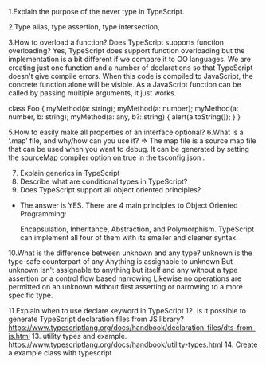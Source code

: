 1.Explain the purpose of the never type in TypeScript.

2.Type alias, type assertion, type intersection,

3.How to overload a function? Does TypeScript supports function overloading?
  Yes, TypeScript does support function overloading but the implementation is a bit different if we compare it to OO languages. We are creating just one function and a number of declarations so that TypeScript doesn't give compile errors. When this code is compiled to JavaScript, the concrete function alone will be visible. As a JavaScript function can be called by passing multiple arguments, it just works.
  
  
class Foo {
    myMethod(a: string);
    myMethod(a: number);
    myMethod(a: number, b: string);
    myMethod(a: any, b?: string) {
        alert(a.toString());
    }
}

5.How to easily make all properties of an interface optional?
6.What is a ‘.map’ file, and why/how can you use it?
 => The map file is a source map file that can be used when you want to debug. It can be generated by setting the sourceMap compiler option on true in the tsconfig.json .

7. Explain generics in TypeScript
8. Describe what are conditional types in TypeScript?
9. Does TypeScript support all object oriented principles?
 - The answer is YES. There are 4 main principles to Object Oriented Programming:

    Encapsulation,
    Inheritance,
    Abstraction, and
    Polymorphism.
    TypeScript can implement all four of them with its smaller and cleaner syntax.

10.What is the difference between unknown and any type?
    unknown is the type-safe counterpart of any
    Anything is assignable to unknown
    But unknown isn't assignable to anything but itself and any without a type assertion or a control flow based narrowing
    Likewise no operations are permitted on an unknown without first asserting or narrowing to a more specific type.

11.Explain when to use declare keyword in TypeScript
12. Is it possible to generate TypeScript declaration files from JS library?
https://www.typescriptlang.org/docs/handbook/declaration-files/dts-from-js.html
13. utility types and example. https://www.typescriptlang.org/docs/handbook/utility-types.html
14. Create a example class with typescript 

